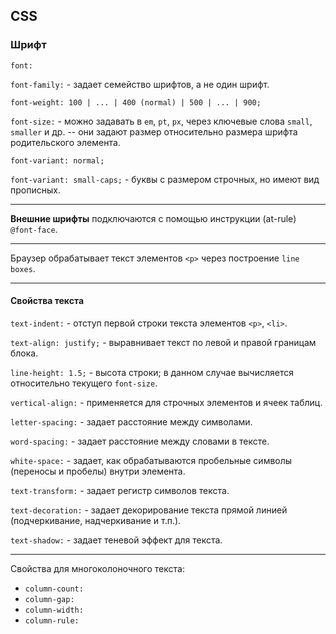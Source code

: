 ﻿## CSS

### Шрифт

`font:`

`font-family:` - задает семейство шрифтов, а не один шрифт.

`font-weight: 100 | ... | 400 (normal) | 500 | ... | 900;`

`font-size:` - можно задавать в `em`, `pt`, `px`, через ключевые слова `small`, `smaller` и др. -- они задают размер относительно размера шрифта родительского элемента.

`font-variant: normal;`

`font-variant: small-caps;` - буквы с размером строчных, но имеют вид прописных.

---
__Внешние шрифты__ подключаются с помощью инструкции (at-rule) `@font-face`.

---
Браузер обрабатывает текст элементов `<p>` через построение `line boxes`.

---

#### Свойства текста

`text-indent:` - отступ первой строки текста элементов `<p>`, `<li>`.

`text-align: justify;` -  выравнивает текст по левой и правой границам блока.

`line-height: 1.5;` - высота строки; в данном случае вычисляется относительно текущего `font-size`.

`vertical-align:` - применяется для строчных элементов и ячеек таблиц.

`letter-spacing:` - задает расстояние между символами.

`word-spacing:` - задает расстояние между словами в тексте.

`white-space:` - задает, как обрабатываются пробельные символы (переносы и пробелы) внутри элемента.

`text-transform:` - задает регистр символов текста.

`text-decoration:` - задает декорирование текста прямой линией (подчеркивание, надчеркивание и т.п.).

`text-shadow:` - задает теневой эффект для текста.

---

Свойства для многоколоночного текста:

* `column-count:`
* `column-gap:`
* `column-width:`
* `column-rule:`

